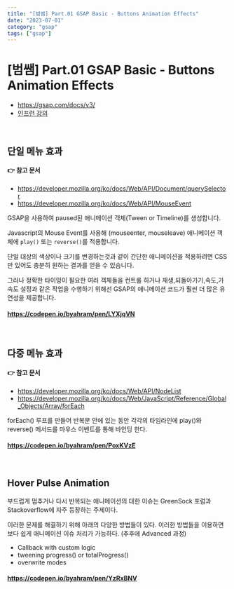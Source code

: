 ```yaml
---
title: "[범쌤] Part.01 GSAP Basic - Buttons Animation Effects"
date: "2023-07-01"
category: "gsap"
tags: ["gsap"]
---
```


# [범쌤] Part.01 GSAP Basic - Buttons Animation Effects

- <https://gsap.com/docs/v3/>
- [인프런 강의](https://www.inflearn.com/course/%EC%9B%B9-%EC%95%A0%EB%8B%88%EB%A7%A4%EC%9D%B4%EC%85%98-gsap-1/dashboard)

<br>

## 단일 메뉴 효과

#### 👉 참고 문서

- <https://developer.mozilla.org/ko/docs/Web/API/Document/querySelector>
- <https://developer.mozilla.org/ko/docs/Web/API/MouseEvent>

GSAP을 사용하여 paused된 애니메이션 객체(Tween or Timeline)를 생성합니다.

Javascript의 Mouse Event를 사용해 (mouseenter, mouseleave) 애니메이션 객체에 `play()` 또는 `reverse()`를 적용합니다.

단일 대상의 색상이나 크기를 변경하는것과 같이 간단한 애니메이션을 적용하려면 CSS만 있어도 충분히 원하는 결과를 얻을 수 있습니다.

그러나 정확한 타이밍이 필요한 여러 객체들을 컨트롤 하거나 재생,되돌아가기,속도,가속도 설정과 같은 작업을 수행하기 위해선 GSAP의 애니메이션 코드가 훨씬 더 많은 유연성을 제공합니다.

#### <https://codepen.io/byahram/pen/LYXjqVN>

<br>

## 다중 메뉴 효과

#### 👉 참고 문서

- <https://developer.mozilla.org/ko/docs/Web/API/NodeList>
- <https://developer.mozilla.org/ko/docs/Web/JavaScript/Reference/Global_Objects/Array/forEach>

forEach() 루프를 만들어 반복문 안에 있는 동안 각각의 타임라인에 play()와 reverse() 메서드를 마우스 이벤트를 통해 바인딩 한다.

#### <https://codepen.io/byahram/pen/PoxKVzE>

<br>

## Hover Pulse Animation

부드럽게 멈추거나 다시 반복되는 애니메이션의 대한 이슈는 GreenSock 포럼과 Stackoverflow에 자주 등장하는 주제이다.

이러한 문제를 해결하기 위해 아래의 다양한 방법들이 있다. 이러한 방법들을 이용하면 보다 쉽게 애니메이션 이슈 처리가 가능하다. (추후에 Advanced 과정)

- Callback with custom logic
- tweening progress() or totalProgress()
- overwrite modes

#### <https://codepen.io/byahram/pen/YzRxBNV>

<br>
